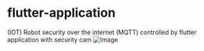 # flutter-application
(IOT) Robot security over the internet (MQTT) controlled by flutter application with security cam
![Image](https://user-images.githubusercontent.com/77656277/170527027-1b140579-9b89-4819-b636-8a83f5a9bd7f.jpeg)
